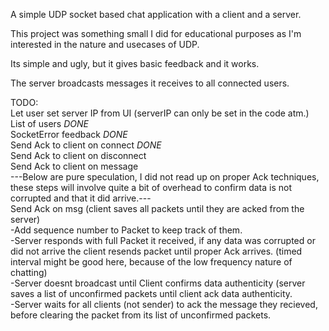 A simple UDP socket based chat application with a client and a server.

This project was something small I did for educational purposes as I'm interested in the nature and usecases of UDP.

Its simple and ugly, but it gives basic feedback and it works.

The server broadcasts messages it receives to all connected users.

TODO: <br/>
Let user set server IP from UI (serverIP can only be set in the code atm.) <br/>
List of users *DONE*<br/>
SocketError feedback *DONE*<br/>
Send Ack to client on connect *DONE*<br/>
Send Ack to client on disconnect<br/>
Send Ack to client on message<br/>
---Below are pure speculation, I did not read up on proper Ack techniques, these steps will involve quite a bit of overhead to confirm data is not corrupted and that it did arrive.---<br/>
Send Ack on msg (client saves all packets until they are acked from the server)<br/>
  -Add sequence number to Packet to keep track of them. <br/>
  -Server responds with full Packet it received, if any data was corrupted or did not arrive the client resends packet until proper Ack arrives. (timed interval might be good here, because of the low frequency nature of chatting)<br/>
  -Server doesnt broadcast until Client confirms data authenticity (server saves a list of unconfirmed packets until client ack data authenticity.<br/>
  -Server waits for all clients (not sender) to ack the message they recieved, before clearing the packet from its list of unconfirmed packets.<br/>
